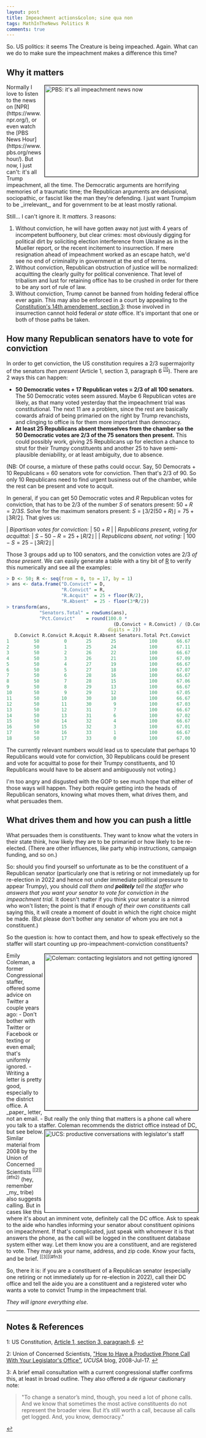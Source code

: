 ```yaml
---
layout: post
title: Impeachment actions&colon; sine qua non
tags: MathInTheNews Politics R
comments: true
---
```


So.  US politics: it seems The Creature is being impeached.  Again.  What can we do
to make sure the impeachment makes a difference this time?  


## Why it matters  

<img src="{{ site.baseurl }}/images/2021-02-11-impeachment-action-pbs.jpg" width="400" height="238" alt="PBS: it's all impeachment news now" title="PBS: it's all impeachment news now" style="float: right; margin: 3px 3px 3px 3px; border: 1px solid #000000;"/>
Normally I love to listen to the news on [NPR](https://www.npr.org/), or even watch the 
[PBS News Hour](https://www.pbs.org/newshour/).  But now, I just can't: it's all
Trump impeachment, all the time.  The Democratic arguments are horrifying memories of a
traumatic time; the Republican arguments are delusional, sociopathic, or fascist like the
man they're defending. I just want Trumpism to be _irrelevant_, and for government to be
at least mostly rational.  

Still&hellip; I can't ignore it.  It _matters_.  3 reasons:  

1. Without conviction, he will have gotten away not just with 4 years of incompetent
   buffoonery, but clear crimes: most obviously digging for political dirt by soliciting
   election interference from Ukraine as in the Mueller report, or the recent incitement
   to insurrection.  If mere resignation ahead of impeachment worked as an escape hatch,
   we'd see no end of criminality in government at the end of terms.  
2. Without conviction, Republican obstruction of justice will be normalized: acquitting
   the clearly guilty for political convenience.  That level of tribalism and lust for
   retaining office has to be crushed in order for there to be any sort of rule of law.  
3. Without conviction, Trump cannot be banned from holding federal office ever again.  This may
   also be enforced in a court by appealing to the 
   [Constitution's 14th amendement, section 3](https://en.wikipedia.org/wiki/Fourteenth_Amendment_to_the_United_States_Constitution#Text): 
   those involved in insurrection cannot hold federal _or state_ office.  It's
   important that one or both of those paths be taken.  


## How many Republican senators have to vote for conviction  

In order to get conviction, the US constitution requires a 2/3 supermajority of the
senators _then present_ (Article 1, section 3, paragraph 6 <sup id="fn1a">[[1]](#fn1)</sup>).
There are 2 ways this can happen:  

- __50 Democratic votes + 17 Republican votes = 2/3 of all 100 senators.__  The 50 Democratic
  votes seem assured.  Maybe 6 Republican votes are likely, as that many voted yesterday
  that the impeachment trial was constitutional.  The next 11 are a problem,
  since the rest are basically cowards afraid of being primaried on the right by Trump
  revanchists, and clinging to office is for them more important than democracy.  
- __At least 25 Republicans absent themselves from the chamber so the 50 Democratic votes 
  are 2/3 of the 75 senators then present.__  This could possibly work, giving 25 Republicans up for
  election a chance to strut for their Trumpy constituents and another 25 to have
  semi-plausible deniability, or at least ambiguity, due to absence.  

(NB: Of course, a mixture of these paths could occur.  Say, 50 Democrats + 10 Republicans = 60
senators vote for conviction.  Then that's 2/3 of 90.  So only 10 Republicans need to find
urgent business out of the chamber, while the rest can be present and vote to acquit.  

<!--
Convict:  50 + R
R acquit: S - 50 - R = 75 + floor(3R/2) - 50 - R = 25 + floor(R/2)
R absent: 100 - S    = 100 - 75 - floor(3/2 R)   = 25 - floor(3R/2)

convict / (convict + R acquit) 
= (50 + R) / (50 + R + 25 + \floor*(1/2 R))
= (50 + R) / (75 + \floor*{3R/2})
= (50 + R) / [3/2 * (50 + R)]
= 2/3
-->

In general, if you can get 50 Democratic votes and $R$ Republican votes for conviction,
that has to be 2/3 of the number $S$ of senators present: $50 + R = 2/3 S$.  Solve for the
maximum senators present: $S = \lfloor 3/2 (50 + R) \rfloor = 75 + \lfloor 3R/2 \rfloor$.
That gives us:  

| _Bipartisan votes for conviction:_            | $50 + R$                                |
| _Republicans present, voting for acquittal:_   | $S - 50 - R = 25 + \lfloor R/2 \rfloor$ |
| _Republicans absent,  not voting:_            | $100 - S = 25 - \lfloor 3R/2 \rfloor$   |

Those 3 groups add up to 100 senators, and the conviction votes are 2/3 _of those present_.
We can easily generate a table with a tiny bit of [R](https://www.r-project.org/) to
verify this numerically and see all the examples:  
```R
> D <- 50; R <- seq(from = 0, to = 17, by = 1)
> ans <- data.frame("D.Convict" = D,
                    "R.Convict" = R,
                    "R.Acquit"  = 25 + floor(R/2),
                    "R.Absent"  = 25 - floor(3*R/2))
> transform(ans, 
            "Senators.Total" = rowSums(ans),
            "Pct.Convict"    = round(100.0 * 
                                       (D.Convict + R.Convict) / (D.Convict + R.Convict + R.Acquit), 
                                     digits = 2))
   D.Convict R.Convict R.Acquit R.Absent Senators.Total Pct.Convict
1         50         0       25       25            100       66.67
2         50         1       25       24            100       67.11
3         50         2       26       22            100       66.67
4         50         3       26       21            100       67.09
5         50         4       27       19            100       66.67
6         50         5       27       18            100       67.07
7         50         6       28       16            100       66.67
8         50         7       28       15            100       67.06
9         50         8       29       13            100       66.67
10        50         9       29       12            100       67.05
11        50        10       30       10            100       66.67
12        50        11       30        9            100       67.03
13        50        12       31        7            100       66.67
14        50        13       31        6            100       67.02
15        50        14       32        4            100       66.67
16        50        15       32        3            100       67.01
17        50        16       33        1            100       66.67
18        50        17       33        0            100       67.00
```

The currently relevant numbers would lead us to speculate that perhaps 10 Republicans
would vote for conviction, 30 Republicans could be present and vote for acquittal to pose
for their Trumpy constituents, and 10 Republicans would have to be absent and ambiguously
not voting.)  

I'm too angry and disgusted with the GOP to see much hope that either of those ways will
happen.  They both require getting into the heads of Republican senators, knowing what
moves them, what drives them, and what persuades them.  


## What drives them and how you can push a little  

What persuades them is constituents.  They want to know what the voters in their state
think, how likely they are to be primaried or how likely to be re-elected.  (There are
other influences, like party whip instructions, campaign funding, and so on.)  

So: should you find yourself so unfortunate as to be the constituent of a Republican
senator (particularly one that is retiring or not immediately up for re-election in 2022
and hence not under immediate political pressure to appear Trumpy),
you should _call them and __politely__ tell the staffer who answers that you want your senator to vote for
conviction in the impeachment trial._ It doesn't matter if you think your senator is a nimrod who
won't listen; the point is that if enough _of their own constituents_ call saying this, it
will create a moment of doubt in which the right choice might be made.  (But please don't
bother any senator of whom you are not a constituent.)  

So the question is: how to contact them, and how to speak effectively so the staffer will
start counting up pro-impeachment-conviction constituents?  

<img src="{{ site.baseurl }}/images/2021-02-11-impeachment-action-coleman.jpg" width="400" height="408" alt="Coleman: contacting legislators and not getting ignored" title="Coleman: contacting legislators and not getting ignored" style="float: right; margin: 3px 3px 3px 3px; border: 1px solid #000000;"/>
Emily Coleman, a former Congressional staffer, offered some advice on Twitter a couple
years ago:  
- Don't bother with Twitter or Facebook or texting or even email; that's uniformly ignored.  
- Writing a letter is pretty good, especially to the district office.  A _paper_ letter,
  not an email.  
- But really the only thing that matters is a phone call where you talk to a staffer.  Coleman
  recommends the district office instead of DC, but see below.  

<img src="{{ site.baseurl }}/images/2021-02-11-impeachment-action-ucs.jpg" width="400" height="215" alt="UCS: productive conversations with legislator's staff" title="UCS: productive conversations with legislator's staff" style="float: right; margin: 3px 3px 3px 3px; border: 1px solid #000000;"/>
Similar material from 2008 by the Union of Concerned Scientists <sup id="fn2a">[[2]](#fn2)</sup>
(hey, remember _my_ tribe) also suggests calling.  But in
cases like this where it's about an imminent vote, definitely call the DC office.  Ask to
speak to the aide who handles informing your senator about constituent opinions on
impeachment.  If that's complicated, just speak with whomever it is that answers the phone, as the
call will be logged in the constituent database system either way.  Let them know you are a
constituent, and are registered to vote.  They may ask your name, address, and zip code.
Know your facts, and be brief. <sup id="fn3a">[[3]](#fn3)</sup>  

So, there it is: if you are a constituent of a Republican senator (especially one retiring
or not immediately up for re-election in 2022), call their DC office and tell the
aide you are a constituent and a registered voter who wants a vote to convict Trump in the
impeachment trial.  

_They will ignore everything else._

---

## Notes &amp; References  
<!--
<sup id="fn1a">[[1]](#fn1)</sup>
<a id="fn1">1</a>: [↩](#fn1a)  
-->

<a id="fn1">1</a>: US Constitution, [Article 1, section 3, paragraph 6](https://www.senate.gov/civics/constitution_item/constitution.htm#a1_sec3). [↩](#fn1a)  

<a id="fn2">2</a>: Union of Concerned Scientists, ["How to Have a Productive Phone Call With Your Legislator's Office"](https://www.ucsusa.org/resources/how-have-productive-phone-call-your-legislators-office), _UCUSA_ blog, 2008-Jul-17. [↩](#fn2a)  

<a id="fn3">3</a>: A brief email consultation with a current congressional staffer
confirms this, at least in broad outline.  They also offered a _de rigueur_ cautionary note:  
>"To change a senator’s mind, though, you need a lot of phone calls. And we know that
>sometimes the most active constituents do not represent the broader view. But it’s still
>worth a call, because all calls get logged. And, you know, democracy."  

[↩](#fn3a)  
